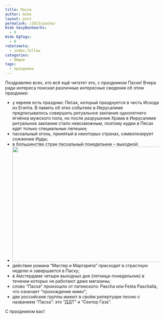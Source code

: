 ```yaml
---
title: Пасха
author: mike
layout: post
permalink: /2013/pasha/
Hide SexyBookmarks:
  - 0
Hide OgTags:
  - 0
robotsmeta:
  - index,follow
categories:
  - Общее
tags:
  - праздники
---
```

Поздравляю всех, кто всё ещё читатет это, с праздником Пасхи! Вчера ради интереса поискал различные интересные сведения об этом празднике:

  * у евреев есть праздник: Пе́сах, который празднуется в честь Исхода из Египта. В память об этих событиях в Иерусалиме предписывалось совершить ритуальное заклание однолетнего ягнёнка мужского пола, но после разрушения Храма в Иерусалиме ритуальное заклание стало невозможным, поэтому иудеи в Песах едят только специальные лепешки;
  * пасхальный огонь, принятый в некоторых странах, символизирует сожжение Иуды;
  * в большинстве стран пасхальный понедельник &#8211; выходной:
  * <img class="alignright" alt="" src="http://upload.wikimedia.org/wikipedia/commons/8/81/Easter_monday_countries.PNG?uselang=ru" width="814" height="377" />
  * действие романа &#8220;Мастер и Маргарита&#8221; присходит в страстную неделю и завершается в Пасху;
  * в Амстердаме четыре выходных дня (пятница-понедельник) в течении которых не работают даже магазины;
  * слово &#8220;Пасха&#8221; произошло от латинского: Pascha или Festa Paschalia, что означает &#8220;прохождение мимо&#8221;;
  * две российские группы имеют в своём репертуаре песню с названием &#8220;Пасха&#8221;: это &#8220;ДДТ&#8221; и &#8220;Сектор Газа&#8221;.

С праздником вас!